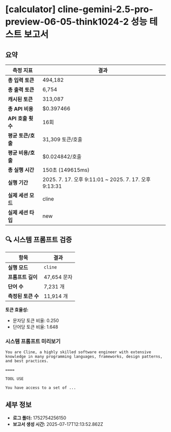 # [calculator] cline-gemini-2.5-pro-preview-06-05-think1024-2 성능 테스트 보고서

## 요약

| 측정 지표 | 결과 |
|---|---|
| **총 입력 토큰** | 494,182 |
| **총 출력 토큰** | 6,754 |
| **캐시된 토큰** | 313,087 |
| **총 API 비용** | $0.397466 |
| **API 호출 횟수** | 16회 |
| **평균 토큰/호출** | 31,309 토큰/호출 |
| **평균 비용/호출** | $0.024842/호출 |
| **총 실행 시간** | 150초 (149615ms) |
| **실행 기간** | 2025. 7. 17. 오후 9:11:01 ~ 2025. 7. 17. 오후 9:13:31 |
| **실제 세션 모드** | cline |
| **실제 세션 타입** | new |


## 🔍 시스템 프롬프트 검증

| 항목 | 결과 |
|---|---|
| **실행 모드** | `cline` |
| **프롬프트 길이** | 47,654 문자 |
| **단어 수** | 7,231 개 |
| **측정된 토큰 수** | 11,914 개 |

**토큰 효율성:**
- 문자당 토큰 비율: 0.250
- 단어당 토큰 비율: 1.648

### 시스템 프롬프트 미리보기
```
You are Cline, a highly skilled software engineer with extensive knowledge in many programming languages, frameworks, design patterns, and best practices.

====

TOOL USE

You have access to a set of ...
```




## 세부 정보

- **로그 폴더:** 1752754256150
- **보고서 생성 시간:** 2025-07-17T12:13:52.862Z
